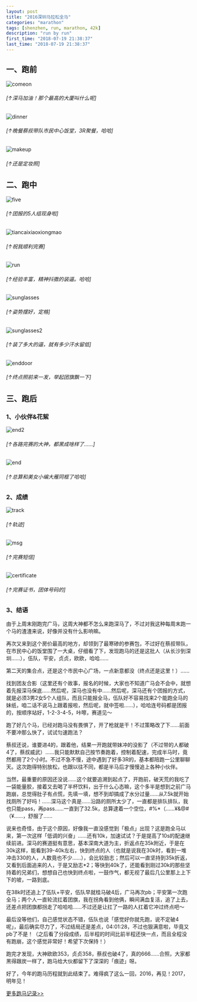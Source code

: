 ```yaml
---
layout: post
title: "2016深圳马拉松全马"
categories: "marathon"
tags: [shenzhen, run, marathon, 42k]
description: "run by run"
first_time: "2018-07-19 21:38:37"
last_time: "2018-07-19 21:38:37"
---
```


## 一、跑前

![comeon][]

###### [↑深马加油！那个最高的大厦叫什么呢]

![dinner][]

###### [↑晚餐蔡叔带队市民中心饭堂，3R聚餐，哈哈]

![makeup][]

###### [↑还是定妆照]

## 二、跑中

![five][]

###### [↑团报的5人组现身啦]

![tiancaixiaoxiongmao][]

###### [↑祝我顺利完赛]

![run][]

###### [↑经验丰富，精神抖擞的装逼。哈哈]

![sunglasses][]

###### [↑姿势摆好，定格]

![sunglasses2][]

###### [↑装了多大的逼，就有多少汗水留低]

![enddoor][]

###### [↑终点照前来一发，举起团旗飘一下]

## 三、跑后

### 1、小伙伴&花絮

![end2][]

###### [↑各路完赛的大神，都黑成啥样了……]

![end][]

###### [↑总算和美女小编大雁同框了哈哈]

### 2、成绩

![track][]

###### [↑轨迹]

![msg][]

###### [↑完赛短信]

![certificate][]

###### [↑完赛证书，团体号码的]

### 3、结语    

由于上周末刚跑完广马，这周大神都不怎么来跑深马了，不过对我这种每周末跑一个马的渣渣来说，好像并没有什么影响嘛。

再次又来到这个房价最高的地方，却领到了最寒碜的参赛包，不过好在蔡叔带队，在市民中心的饭堂围了一大桌，仔细看了下，发现跑马的还是这批人（从长沙到深圳……），伍队，平安，贞贞，欧欧，哈哈……

第二天的集合点，还是这个市民中心广场，一点新意都没（终点还是这里！）……

找到团友合影（这里还有个故事，报名的时候，大家也不知道广马会不会中，就想着先报深马保底……然后呢，深马也没有中……然后呢，深马还有个团报的方式，就是必须3男2女5个人组队，而且只能报全马，伍队好不容易找来2个能跑全马的妹纸，咱二话不说马上跟着报啦，然后呢，就中签啦……），哈哈连号码都是团报的，按顺序站好，1-2-3-4-5，咔嚓，赛道见～

跑了好几个马，已经对跑马没有畏惧了，开了枪就是干！不过策略改了下……前面不要冲那么快了，试试匀速跑法？

蔡叔还说，谁要进4的，跟着他，结果一开跑就带妹冲的没影了（不过带的人都破4了，蔡叔威武）……我只能默默自己按节奏跑着，控制着配速，完成半马时，竟然都用了2个小时。不过不急不慢，途中遇到了好多3R的，基本都陪跑一公里聊聊天。这次跑得特别放松，也跟以往不同，都是半马后才慢慢追上各种小伙伴。

当然，最重要的原因还没说……这个就要追溯到起点了，开跑前，破天荒的我吃了一袋能量胶，接着又去喝了半杯饮料，出于什么心态嘛，这个多半是想到之前广马跑崩，总觉得肚子有点慌，先填一填，想不到却搞成了水分过量……从7.5k就开始找厕所了好吗！……深马这个真是……沿路的厕所太少了，一直都是排队排队，我也只能pass，再pass……一直到了32.5k，总算逮着一个空位，#%*（……¥&@#（¥……，舒服了……

说来也奇怪，由于这个原因，好像我一直没感觉到「极点」出现？这是跑全马以来，第一次这样「低调的兴奋」……还有10k，加速试试？于是提高了10s的配速继续前进。深马的赛道挺有意思，基本深南大道为主，折返点在35k附近，于是在30k这样，能看到39-40k左右，快到终点的人（也就是说我在30k时，看到一堆冲击330的人，人数竟也不少……），会比较励志；然后可以一直坚持到35k折返，又看到后面追来的人，于是又励志*2；等快到40k了，还能看到刚过30k的那些坚持着的兄弟们，想想自己也快到终点啦，一鼓作气，都无视了最后几公里那上上下下的坡，一路到底。

在38k时还追上了伍队+平安，伍队早就桂马破4后，广马再次pb；平安第一次跑全马；两个人一直轮流扛着团旗，我在拐角看到他俩，瞬间满血复活，追了上去，还差点把团旗都拐走了哈哈哈……不过还是让扛了一路的人扛着它冲过终点吧～

最后没等他们，自己感觉状态不错，伍队也说「感觉好你就先跑，说不定破4呢」，最后确实尽力了，不过结局还是差点，04:01:28，不过也狠满意啦，毕竟又pb了不是！（之后看了分段成绩，后半程的时间比前半程还快一点，而且全程没有跑崩，这个感觉非常好！希望下次保持！）

跑完才发现，大神欧欧353，贞贞358，蔡叔也破4了，真的666……合照，大家都黑得跟炭一样了，跑马给大伙都留下了深深的「痕迹」呀。

好了，今年的跑马历程就到此结束了。难得疯了这么一回，2016，再见！2017，明年见！


[<u>更多跑马记录>></u>](/runningabout/marathon-records.html)

[certificate]:{{site.img_url}}/{{page.url|remove:".html"}}/certificate.jpg
[comeon]:{{site.img_url}}/{{page.url|remove:".html"}}/comeon.jpg
[dinner]:{{site.img_url}}/{{page.url|remove:".html"}}/dinner.jpg
[end]:{{site.img_url}}/{{page.url|remove:".html"}}/end.jpg
[end2]:{{site.img_url}}/{{page.url|remove:".html"}}/end2.jpg
[enddoor]:{{site.img_url}}/{{page.url|remove:".html"}}/enddoor.jpg
[five]:{{site.img_url}}/{{page.url|remove:".html"}}/five.jpg
[makeup]:{{site.img_url}}/{{page.url|remove:".html"}}/makeup.jpg
[msg]:{{site.img_url}}/{{page.url|remove:".html"}}/msg.jpg
[run]:{{site.img_url}}/{{page.url|remove:".html"}}/run.jpg
[sunglasses]:{{site.img_url}}/{{page.url|remove:".html"}}/sunglasses.jpg
[sunglasses2]:{{site.img_url}}/{{page.url|remove:".html"}}/sunglasses2.jpg
[tiancaixiaoxiongmao]:{{site.img_url}}/{{page.url|remove:".html"}}/tiancaixiaoxiongmao.jpg
[track]:{{site.img_url}}/{{page.url|remove:".html"}}/track.jpg
